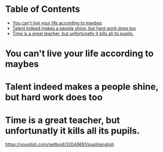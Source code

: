 
# Table of Contents

-   [You can't live your life according to maybes](#orge5e8f47)
-   [Talent indeed makes a people shine, but hard work does too](#orgfb6fe79)
-   [Time is a great teacher, but unfortunatly it kills all its pupils.](#org25edb3b)



<a id="orge5e8f47"></a>

# You can't live your life according to maybes


<a id="orgfb6fe79"></a>

# Talent indeed makes a people shine, but hard work does too


<a id="org25edb3b"></a>

# Time is a great teacher, but unfortunatly it kills all its pupils.

<https://youglish.com/getbyid/32048681/pupil/english>
